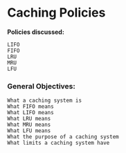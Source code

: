 # Caching Policies

**Policies discussed:**
```
LIFO
FIFO
LRU
MRU
LFU
```

### General Objectives:
```
What a caching system is
What FIFO means
What LIFO means
What LRU means
What MRU means
What LFU means
What the purpose of a caching system
What limits a caching system have
```
